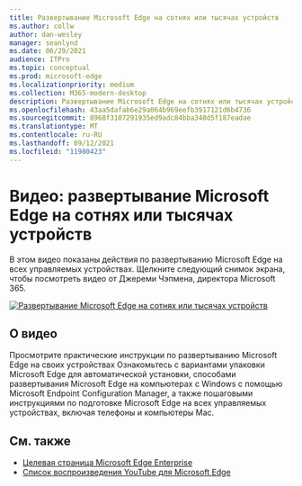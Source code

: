 ```yaml
---
title: Развертывание Microsoft Edge на сотнях или тысячах устройств
ms.author: collw
author: dan-wesley
manager: seanlynd
ms.date: 06/29/2021
audience: ITPro
ms.topic: conceptual
ms.prod: microsoft-edge
ms.localizationpriority: medium
ms.collection: M365-modern-desktop
description: Развертывание Microsoft Edge на сотнях или тысячах устройств
ms.openlocfilehash: 43aa5dafab6e29a064b969eefb3917121d6b4736
ms.sourcegitcommit: 8968f3107291935ed9adc84bba348d5f187eadae
ms.translationtype: MT
ms.contentlocale: ru-RU
ms.lasthandoff: 09/12/2021
ms.locfileid: "11980423"
---
```

# <a name="video-deploy-microsoft-edge-to-hundreds-or-thousands-of-devices"></a>Видео: развертывание Microsoft Edge на сотнях или тысячах устройств

В этом видео показаны действия по развертыванию Microsoft Edge на всех управляемых устройствах. Щелкните следующий снимок экрана, чтобы посмотреть видео от Джереми Чэпмена, директора Microsoft 365.

[![Развертывание Microsoft Edge на сотнях или тысячах устройств](media/microsoft-edge-video-deploy/0.png)](http://www.youtube.com/watch?v=o90UsN6g6NE "Deploy Microsoft Edge to hundreds or thousands of devices")

## <a name="about-the-video"></a>О видео

Просмотрите практические инструкции по развертыванию Microsoft Edge на своих устройствах Ознакомьтесь с вариантами упаковки Microsoft Edge для автоматической установки, способами развертывания Microsoft Edge на компьютерах с Windows с помощью Microsoft Endpoint Configuration Manager, а также пошаговыми инструкциями по подготовке Microsoft Edge на всех управляемых устройствах, включая телефоны и компьютеры Mac.

## <a name="see-also"></a>См. также

- [Целевая страница Microsoft Edge Enterprise](https://aka.ms/EdgeEnterprise)
- [Список воспроизведения YouTube для Microsoft Edge](https://www.youtube.com/playlist?list=PLXtHYVsvn_b-uXh1tMeYpT-0iD8tD3tFy)
